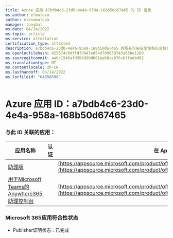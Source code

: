 ```yaml
---
title: Azure 应用 A7bdb4c6-23d0-4e4a-958a-168b50d67465 的 ID 信息
ms.author: elmalova
author: elenamalova
manager: tonybal
ms.date: 04/14/2022
ms.topic: article
ms.service: attestation
certification_type: attested
description: a7bdb4c6-23d0-4e4a-958a-168b50d67465 的所有可用安全性和符合性信息信息。
ms.openlocfilehash: 425574c0dffdfd947ed54d709039743a668e1269
ms.sourcegitcommit: aa6c1546afd356990d681ee68ce976cb7faebd02
ms.translationtype: MT
ms.contentlocale: zh-CN
ms.lasthandoff: 04/14/2022
ms.locfileid: "64858598"
---
```

# <a name="azure-app-id-a7bdb4c6-23d0-4e4a-958a-168b50d67465"></a>Azure 应用 ID：a7bdb4c6-23d0-4e4a-958a-168b50d67465


### <a name="apps-associated-with-this-id"></a>与此 ID 关联的应用：
| **应用名称** | **认证** | **在 AppSource 中查看** |
|--------------|---------------|-----------------------|
| [助理版](../forward/WA200003780.md) |  | [https://appsource.microsoft.com/product/office/WA200003780](https://appsource.microsoft.com/product/office/WA200003780) |
| [用于Microsoft Teams的 Anywhere365 助理控制台](../forward/workstreampeople.attendantconsoleformsftteams.md) |  | [https://appsource.microsoft.com/product/office/workstreampeople.attendantconsoleformsftteams](https://appsource.microsoft.com/product/office/workstreampeople.attendantconsoleformsftteams) |

### <a name="microsoft-365-app-compliance-status"></a>Microsoft 365应用符合性状态
- Publisher证明状态：已完成
